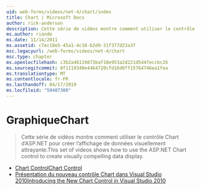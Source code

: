 ```yaml
---
uid: web-forms/videos/net-4/chart/index
title: Chart | Microsoft Docs
author: rick-anderson
description: Cette série de vidéos montre comment utiliser le contrôle Chart d’ASP.NET pour créer l’affichage de données visuellement attrayante.
ms.author: riande
ms.date: 11/14/2011
ms.assetid: c7ec18e5-45a1-4c18-b2d9-31f377d23a3f
msc.legacyurl: /web-forms/videos/net-4/chart
msc.type: chapter
ms.openlocfilehash: c3b2a46119873baf18e953a2d221d544feccbc26
ms.sourcegitcommit: 0f1119340e4464720cfd16d0ff15764746ea1fea
ms.translationtype: MT
ms.contentlocale: fr-FR
ms.lasthandoff: 04/17/2019
ms.locfileid: "59407300"
---
```

# <a name="chart"></a><span data-ttu-id="bf2b7-103">Graphique</span><span class="sxs-lookup"><span data-stu-id="bf2b7-103">Chart</span></span>

> <span data-ttu-id="bf2b7-104">Cette série de vidéos montre comment utiliser le contrôle Chart d’ASP.NET pour créer l’affichage de données visuellement attrayante.</span><span class="sxs-lookup"><span data-stu-id="bf2b7-104">This set of videos shows how to use the ASP.NET Chart control to create visually compelling data display.</span></span>


- [<span data-ttu-id="bf2b7-105">Chart Control</span><span class="sxs-lookup"><span data-stu-id="bf2b7-105">Chart Control</span></span>](aspnet-4-quick-hit-chart-control.md)
- [<span data-ttu-id="bf2b7-106">Présentation du nouveau contrôle Chart dans Visual Studio 2010</span><span class="sxs-lookup"><span data-stu-id="bf2b7-106">Introducing the New Chart Control in Visual Studio 2010</span></span>](aspnet-4-how-do-i-introducing-the-new-chart-control-in-visual-studio-2010.md)
